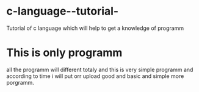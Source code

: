 # c-language--tutorial-
Tutorial of c language which will help to get a knowledge of programm 
# This is only programm
all the programm will different totaly and this is very simple programm and according to time i will put orr upload good and basic and simple more porgramm.
